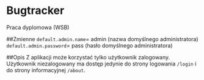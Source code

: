 # Bugtracker
Praca dyplomowa (WSB)

##Zmienne
`default.admin.name`= admin (nazwa domyślnego administratora)\
`default.admin.password`= pass (hasło domyślnego administratora)

##Opis
Z aplikacji może korzystać tylko użytkownik zalogowany. Użytkownik niezalogowany
ma dostęp jedynie do strony logowania `/login` i do strony informacyjnej `/about`.
